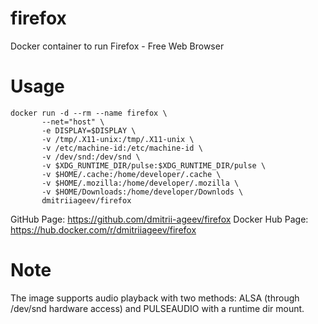 # firefox
Docker container to run Firefox - Free Web Browser

# Usage
```
docker run -d --rm --name firefox \
       --net="host" \
       -e DISPLAY=$DISPLAY \
       -v /tmp/.X11-unix:/tmp/.X11-unix \
       -v /etc/machine-id:/etc/machine-id \
       -v /dev/snd:/dev/snd \
       -v $XDG_RUNTIME_DIR/pulse:$XDG_RUNTIME_DIR/pulse \
       -v $HOME/.cache:/home/developer/.cache \
       -v $HOME/.mozilla:/home/developer/.mozilla \
       -v $HOME/Downloads:/home/developer/Downlods \
       dmitriiageev/firefox

```

GitHub Page: https://github.com/dmitrii-ageev/firefox
Docker Hub Page: https://hub.docker.com/r/dmitriiageev/firefox

# Note
The image supports audio playback with two methods: ALSA (through /dev/snd hardware access) and PULSEAUDIO with a runtime dir mount.
